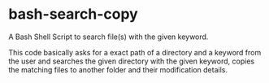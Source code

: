 # bash-search-copy
A Bash Shell Script to search file(s) with the given keyword.

This code basically asks for a exact path of a directory and a keyword from the user and searches the given directory with the given keyword, copies the matching files to another folder and their modification details.

